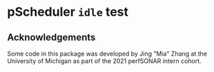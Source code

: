 # pScheduler `idle` test

## Acknowledgements

Some code in this package was developed by Jing "Mia" Zhang at the
University of Michigan as part of the 2021 perfSONAR intern cohort.
